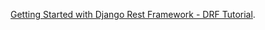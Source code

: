 [Getting Started with Django Rest Framework - DRF Tutorial](https://www.youtube.com/watch?v=dunf5IqxRaA&list=PLLxk3TkuAYnrO32ABtQyw2hLRWt1BUrhj&index=1).